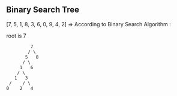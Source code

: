 ## Binary Search Tree

[7, 5, 1, 8, 3, 6, 0, 9, 4, 2] => According to Binary Search Algorithm :

root is 7

             7
            / \
           5   8
          / \
         1   6
        / \ 
       1   3
     /    / \
    0    2   4